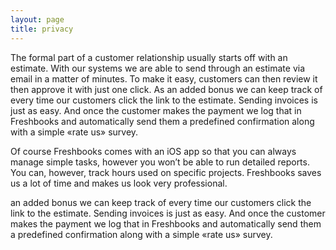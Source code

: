```yaml
---
layout: page
title: privacy
---
```

	
The formal part of a customer relationship usually starts off with an estimate. With our systems we are able to send through an estimate via email in a matter of minutes. To make it easy, customers can then review it then approve it with just one click.
As an added bonus we can keep track of every time our customers click the link to the estimate. Sending invoices is just as easy. And once the customer makes the payment we log that in Freshbooks and automatically send them a predefined confirmation along with a simple «rate us» survey.

Of course Freshbooks comes with an iOS app so that you can always manage simple tasks, however you won’t be able to run detailed reports. You can, however,  track hours used on specific projects.
Freshbooks saves us a lot of time and makes us look very professional.

an added bonus we can keep track of every time our customers click the link to the estimate. Sending invoices is just as easy. And once the customer makes the payment we log that in Freshbooks and automatically send them a predefined confirmation along with a simple «rate us» survey.